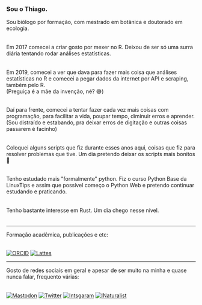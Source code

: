 ### Sou o Thiago.

Sou biólogo por formação, com mestrado em botânica e doutorado em ecologia.
######
Em 2017 comecei a criar gosto por mexer no R. Deixou de ser só uma surra diária tentando rodar análises estatísticas.
######
Em 2019, comecei a ver que dava para fazer mais coisa que análises estatísticas no R e comecei a pegar dados da internet por API e scraping, também pelo R.  
(Preguiça é a mãe da invenção, né? :sweat_smile:)
######
Daí para frente, comecei a tentar fazer cada vez mais coisas com programação, para facilitar a vida, poupar tempo, diminuir erros e aprender.  
(Sou distraído e estabando, pra deixar erros de digitação e outras coisas passarem é facinho)
######
Coloquei alguns scripts que fiz durante esses anos aqui, coisas que fiz para resolver problemas que tive. Um dia pretendo deixar os scripts mais bonitos :grimacing:
######
Tenho estudado mais "formalmente" python. Fiz o curso Python Base da LinuxTips e assim que possível começo o Python Web e pretendo continuar estudando e praticando.
######
Tenho bastante interesse em Rust. Um dia chego nesse nível.
######

---
  
Formação acadêmica, publicações e etc:  
######
[![ORCID](https://img.shields.io/badge/orcid-A6CE39?style=for-the-badge&logo=orcid&logoColor=white)](https://orcid.org/0000-0002-2373-9647)
[![Lattes](https://img.shields.io/badge/lattes-318ADF?style=for-the-badge&logo=lattest&logoColor=white)](http://lattes.cnpq.br/0930415350491316)
  
---
  
 Gosto de redes sociais em geral e apesar de ser muito na minha e quase nunca falar, frequento várias:
######
[![Mastodon](https://img.shields.io/badge/Mastodon-6364FF?style=for-the-badge&logo=Mastodon&logoColor=white)](https://mastodon.social/@ThiagoRBM)
[![Twitter](https://img.shields.io/badge/Twitter-1DA1F2?style=for-the-badge&logo=twitter&logoColor=white)](https://twitter.com/@ThiagoRBM)
[![Intsgaram](https://img.shields.io/badge/Instagram-E4405F?style=for-the-badge&logo=instagram&logoColor=white)](https://www.instagram.com/thiago_rbm/)
[![INaturalist](https://img.shields.io/badge/inaturalist-74AC00?style=for-the-badge&logo=inaturalist&logoColor=white)](https://www.inaturalist.org/people/thiagorbm)  


<!--
<img src="https://github-readme-stats.vercel.app/api/top-langs/?username=thiagorbm&layout=compact&theme=dark"/> # adicionar gadget que mostra linguagens, ver como fazer, estava com erro:
 Maximum retries exceeded Please add an env variable called PAT_1 with your github token in vercel 

**ThiagoRBM/ThiagoRBM** is a ✨ _special_ ✨ repository because its `README.md` (this file) appears on your GitHub profile.

Here are some ideas to get you started:

- 🔭 I’m currently working on ...
- 🌱 I’m currently learning ...
- 👯 I’m looking to collaborate on ...
- 🤔 I’m looking for help with ...
- 💬 Ask me about ...
- 📫 How to reach me: ...
- 😄 Pronouns: ...
- ⚡ Fun fact: ...
-->
